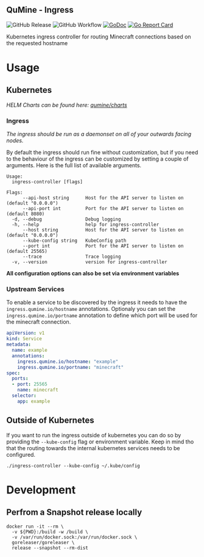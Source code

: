 QuMine - Ingress
---
![GitHub Release](https://img.shields.io/github/v/release/qumine/ingress-controller)
![GitHub Workflow](https://img.shields.io/github/workflow/status/qumine/ingress-controller/release)
[![GoDoc](https://godoc.org/github.com/qumine/ingress-controller?status.svg)](https://godoc.org/github.com/qumine/ingress-controller)
[![Go Report Card](https://goreportcard.com/badge/github.com/qumine/ingress-controller)](https://goreportcard.com/report/github.com/qumine/ingress-controller)

Kubernetes ingress controller for routing Minecraft connections based on the requested hostname

# Usage

## Kubernetes

*HELM Charts can be found here: [qumine/charts](https://github.com/qumine/charts)*

### Ingress

*The ingress should be run as a daemonset on all of your outwards facing nodes.*

By default the ingress should run fine without customization, but if you need to the behaviour of the ingress can be customized by setting a couple of arguments. Here is the full list of available arguments.

```
Usage:
  ingress-controller [flags]

Flags:
      --api-host string      Host for the API server to listen on (default "0.0.0.0")
      --api-port int         Port for the API server to listen on (default 8080)
  -d, --debug                Debug logging
  -h, --help                 help for ingress-controller
      --host string          Host for the API server to listen on (default "0.0.0.0")
      --kube-config string   KubeConfig path
      --port int             Port for the API server to listen on (default 25565)
      --trace                Trace logging
  -v, --version              version for ingress-controller
```

**All configuration options can also be set via environment variables** 

### Upstream Services

To enable a service to be discovered by the ingress it needs to have the ```ingress.qumine.io/hostname``` annotations.
Optionaly you can set the ```ingress.qumine.io/portname``` annotation to define which port will be used for the minecraft connection.

```yaml
apiVersion: v1
kind: Service
metadata:
  name: example
  annotations:
    ingress.qumine.io/hostname: "example"
    ingress.qumine.io/portname: "minecraft"
spec:
  ports:
  - port: 25565
    name: minecraft
  selector:
    app: example
```

## Outside of Kubernetes

If you want to run the ingress outside of kubernetes you can do so by providing the ```--kube-config``` flag or environment variable. Keep in mind tho that the routing towards the internal kubernetes services needs to be configured.

```
./ingress-controller --kube-config ~/.kube/config
```

# Development

## Perfrom a Snapshot release locally

```
docker run -it --rm \
  -v ${PWD}:/build -w /build \
  -v /var/run/docker.sock:/var/run/docker.sock \
  goreleaser/goreleaser \
  release --snapshot --rm-dist
```